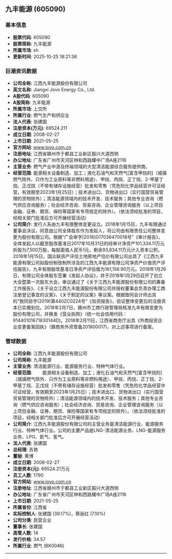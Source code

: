## 九丰能源 (605090)

### 基本信息

- **股票代码**: 605090
- **股票简称**: 九丰能源
- **所属市场**: sh
- **更新时间**: 2025-10-25 18:21:36

### 巨潮资讯数据

- **公司全称**: 江西九丰能源股份有限公司
- **英文名称**: Jiangxi Jovo Energy Co., Ltd.
- **A股代码**: 605090
- **A股简称**: 九丰能源
- **所属市场**: 上交所
- **所属行业**: 燃气生产和供应业
- **法人代表**: 张建国
- **注册资本(万元)**: 69524.211
- **成立日期**: 2008-02-27
- **上市日期**: 2021-05-25
- **官方网站**: www.jovo.com.cn
- **注册地址**: 江西省赣州市于都县工业新区振兴大道西侧
- **办公地址**: 广东省广州市天河区林和西路耀中广场A座2116
- **主营业务**: 燃气产业中游及终端领域的大型清洁能源综合服务提供商。
- **经营范围**: 能源相关设备制造、加工；液化石油气和天然气[富含甲烷的]（城镇燃气除外、只作为工业原料等非燃料用途）、甲烷、丙烷、正丁烷、2-甲基丁烷、正戊烷（不带有储存设施经营）批发和零售（凭危险化学品经营许可证经营，有效期至2023年1月25日）；技术进出口、货物进出口（实行国营贸易管理的货物除外）；清洁能源领域内的技术开发、技术服务；其他专业咨询（燃气供应咨询服务）；社会经济咨询、贸易咨询、企业管理咨询服务（以上项目金融、证券、期货、保险等国家有专项规定的除外）。（依法须经批准的项目，经相关部门批准后方可开展经营活动）
- **公司简介**: 发行人系由九丰有限整体变更设立。2018年1月15日，九丰有限通过董事会决议，同意由公司全体股东作为发起人，将公司由有限责任公司整体变更为股份有限公司。根据“广会审字[2018]G17036470018号”《审计报告》，全体发起人以截至股改基准日2017年10月31日的经审计净资产101,334.11万元折股为7,500万股，每股面值人民币1元，剩余93,834.11万元计入资本公积。2018年1月15日，国众联资产评估土地房地产估价有限公司出具了《江西九丰能源有限公司拟股份制改制所涉及的江西九丰能源有限公司净资产价值资产评估报告》，九丰有限股改基准日净资产评估值为161,156.90万元。2018年1月26日，有限公司全体股东签署《发起人协议》，并于2018年1月29日召开了创立大会暨第一次股东大会，审议通过了《关于江西九丰能源股份有限公司的筹备工作报告》、《关于设立江西九丰能源股份有限公司并授权董事会负责办理工商注册登记事宜的议案》、《关于制定的议案》等议案。根据致同会计师出具的“致同验字(2019)第440ZC0224号”《验资报告》，验证整体变更后的注册资本已实缴到位。2018年2月7日，赣州市工商行政管理局核准九丰有限变更为股份有限公司，并换发《营业执照》（统一社会信用代码：91440101671830144D)。2018年2月11日，江西省商务厅出具《外商投资企业变更备案回执》（赣商务外资管备201800017)，对上述事项进行备案。

### 雪球数据

- **公司全称**: 江西九丰能源股份有限公司
- **公司简称**: 九丰能源
- **主营业务**: 清洁能源行业、能源服务行业、特种气体行业。
- **经营范围**: 　　能源相关设备制造、加工；液化石油气和天然气[富含甲烷的]（城镇燃气除外、只作为工业原料等非燃料用途）、甲烷、丙烷、正丁烷、2-甲基丁烷、正戊烷（不带有储存设施经营）批发和零售（凭危险化学品经营许可证经营，有效期至2023年1月25日）；技术进出口、货物进出口（实行国营贸易管理的货物除外）；清洁能源领域内的技术开发、技术服务；其他专业咨询（燃气供应咨询服务）；社会经济咨询、贸易咨询、企业管理咨询服务（以上项目金融、证券、期货、保险等国家有专项规定的除外）。（依法须经批准的项目，经相关部门批准后方可开展经营活动）
- **公司简介**: 江西九丰能源股份有限公司的主营业务是清洁能源行业、能源服务行业、特种气体行业。公司的主要产品是LNG-清洁能源业务、LNG-能源服务业务、LPG、氦气、氢气。
- **法人代表**: 张建国
- **总经理**: 吉艳
- **董秘**: 黄博
- **成立日期**: 2008-02-27
- **注册资本(元)**: 69524.21万元
- **员工人数**: 1790
- **官方网站**: www.jovo.com.cn
- **注册地址**: 江西省赣州市于都县工业新区振兴大道西侧
- **办公地址**: 广东省广州市天河区林和西路耀中广场A座2116
- **上市日期**: 2021-05-25
- **所属省份**: 江西省
- **实际控制人**: 张建国 (39.17%)，蔡丽红 (7.10%)
- **公司分类**: 民营企业
- **董事长**: 张建国
- **高管人数**: 14
- **发行价格**: 34.57
- **所属行业**: 燃气 (BK0046)

---